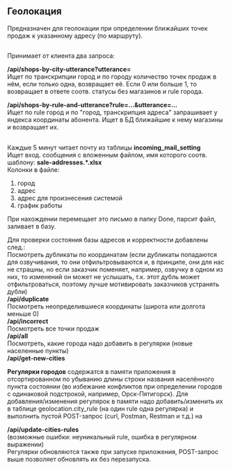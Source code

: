 ## Геолокация

Предназначен для геолокации при определении ближайших точек продаж к указанному адресу (по маршруту).
##
Принимает от клиента два запроса:

<b>/api/shops-by-city-utterance?utterance=</b><br>
Ищет по транскрипции город и по городу количество точек продаж в нём, если только одна, возвращает её.
Если 0 или больше 1, то возвращает в ответе соотв. статусы без магазинов и rule города.

<b>/api/shops-by-rule-and-utterance?rule=...&utterance=...</b><br>
Ищет по rule город и по "город, транскрипция адреса" запрашивает у яндекса координаты абонента.
Ищет в БД ближайшие к нему магазины и возвращает их.

##
Каждые 5 минут читает почту из таблицы <b>incoming_mail_setting</b><br>
Ищет вход. сообщения с вложенным файлом, имя которого соотв. шаблону: <b>sale-addresses.*\.xlsx</b><br>
Колонки в файле:
1) город
2) адрес
3) адрес для произнесения системой
4) график работы<br>

При нахождении перемещает это письмо в папку Done, парсит файл, заливает в базу.

Для проверки состояния базы адресов и корректности добавлены след.:<br>
Посмотреть дубликаты по координатам (если дубликаты попадаются для озвучивания, то они отфильтровываются и,
в принципе, они для нас не страшны, но если заказчик поменяет, например, озвучку в одном из них, то изменений он может
не услышать, т.к. этот дубль может отфильтроваться, поэтому лучше мотивировать заказчиков устранять дубли)<br>
<b>/api/duplicate</b><br>
Посмотреть неопределившиеся координаты (широта или долгота меньше 0)<br>
<b>/api/incorrect</b><br>
Посмотреть все точки продаж<br>
<b>/api/all</b><br>
Посмотреть, какие города надо добавить в регулярки (новые населенные пункты)<br>
<b>/api/get-new-cities</b><br>

<b>Регулярки городов</b> содержатся в памяти приложения в отсортированном по убыванию длины строки названия
населённого пункта состоянии (во избежание конфликтов при определении городов с одинаковой подстрокой,
например, Орск-Пятигорск). Для добавления/изменения регулярок в памяти надо добавить/изменить их
в таблице geolocation.city_rule (на один rule одна регулярка) и выполнить пустой POST-запрос (curl, Postman, Restman и т.д.) на

<b>/api/update-cities-rules</b><br>
(возможные ошибки: неуникальный rule, ошибка в регулярном выражении)<br>
Регулярки обновляются также при запуске приложения, POST-запрос выше позволяет обновлять их без перезапуска.
